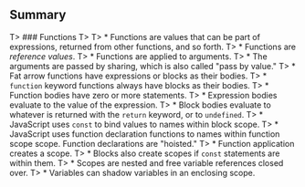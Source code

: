## Summary

T> ### Functions
T>
T> * Functions are values that can be part of expressions, returned from other functions, and so forth.
T> * Functions are *reference values*.
T> * Functions are applied to arguments.
T> * The arguments are passed by sharing, which is also called "pass by value."
T> * Fat arrow functions have expressions or blocks as their bodies.
T> * `function` keyword functions always have blocks as their bodies.
T> * Function bodies have zero or more statements.
T> * Expression bodies evaluate to the value of the expression.
T> * Block bodies evaluate to whatever is returned with the `return` keyword, or to `undefined`.
T> * JavaScript uses `const` to bind values to names within block scope.
T> * JavaScript uses function declaration functions to names within function scope scope. Function declarations are "hoisted."
T> * Function application creates a scope.
T> * Blocks also create scopes if `const` statements are within them.
T> * Scopes are nested and free variable references closed over.
T> * Variables can shadow variables in an enclosing scope.

